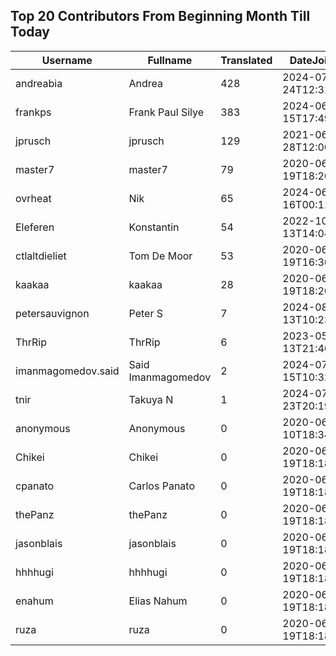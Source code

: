 ## Top 20 Contributors From Beginning Month Till Today ##
|Username|Fullname|Translated|DateJoined|Language|
|--------|--------|----------|----------|-------|
|andreabia|Andrea|428|2024-07-24T12:31:47.|it|
|frankps|Frank Paul Silye|383|2024-06-15T17:49:35.|nb_NO|
|jprusch|jprusch|129|2021-06-28T12:00:18.|de|
|master7|master7|79|2020-06-19T18:20:39.|pl|
|ovrheat|Nik|65|2024-06-16T00:11:45.||
|Eleferen|Konstantin|54|2022-10-13T14:04:24Z|ru|
|ctlaltdieliet|Tom De Moor|53|2020-06-19T16:30:47Z|nl|
|kaakaa|kaakaa|28|2020-06-19T18:20:26Z|ja|
|petersauvignon|Peter S|7|2024-08-13T10:23:34.|cs|
|ThrRip|ThrRip|6|2023-05-13T21:46:16.|zh_Hans|
|imanmagomedov.said|Said Imanmagomedov|2|2024-07-15T10:32:56.||
|tnir|Takuya N|1|2024-07-23T20:19:19.||
|anonymous|Anonymous|0|2020-06-10T18:34:14.||
|Chikei|Chikei|0|2020-06-19T18:18:51Z|zh_Hant|
|cpanato|Carlos Panato|0|2020-06-19T18:18:53Z||
|thePanz|thePanz|0|2020-06-19T18:18:53Z||
|jasonblais|jasonblais|0|2020-06-19T18:18:54Z||
|hhhhugi|hhhhugi|0|2020-06-19T18:18:56.||
|enahum|Elias  Nahum|0|2020-06-19T18:18:56Z|es|
|ruza|ruza|0|2020-06-19T18:18:57.||
